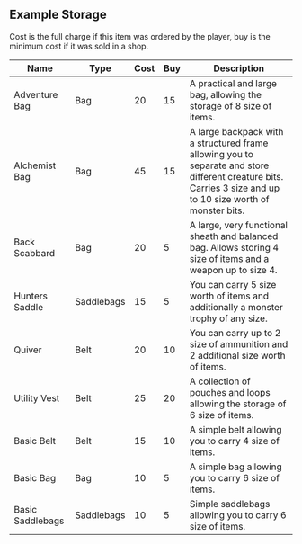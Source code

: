 ## Example Storage
Cost is the full charge if this item was ordered by the player, buy is the minimum cost if it was sold in a shop.

|Name|Type|Cost|Buy|Description|
|---|---|---|---|---|
|Adventure Bag|Bag|20|15|A practical and large bag, allowing the storage of 8 size of items.|
|Alchemist Bag|Bag|45|15|A large backpack with a structured frame allowing you to separate and store different creature bits. Carries 3 size and up to 10 size worth of monster bits.|
|Back Scabbard|Bag|20|5|A large, very functional sheath and balanced bag. Allows storing 4 size of items and a weapon up to size 4.|
|Hunters Saddle|Saddlebags|15|5|You can carry 5 size worth of items and additionally a monster trophy of any size.|
|Quiver|Belt|20|10|You can carry up to 2 size of ammunition and 2 additional size worth of items.|
|Utility Vest|Belt|25|20|A collection of pouches and loops allowing the storage of 6 size of items.|
|Basic Belt|Belt|15|10|A simple belt allowing you to carry 4 size of items.|
|Basic Bag|Bag|10|5|A simple bag allowing you to carry 6 size of items.|
|Basic Saddlebags|Saddlebags|10|5|Simple saddlebags allowing you to carry 6 size of items.|